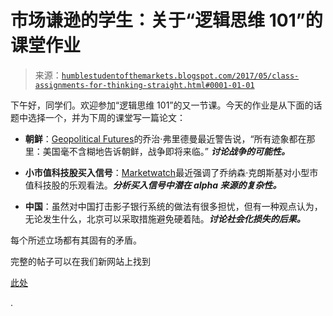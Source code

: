 <!--yml

类别：未分类

日期：2024-05-18 02:53:02

-->

# 市场谦逊的学生：关于“逻辑思维 101”的课堂作业

> 来源：[`humblestudentofthemarkets.blogspot.com/2017/05/class-assignments-for-thinking-straight.html#0001-01-01`](https://humblestudentofthemarkets.blogspot.com/2017/05/class-assignments-for-thinking-straight.html#0001-01-01)

下午好，同学们。欢迎参加“逻辑思维 101”的又一节课。今天的作业是从下面的话题中选择一个，并为下周的课堂写一篇论文：

+   **朝鲜**：[Geopolitical Futures](https://geopoliticalfutures.com/north-korea-stares-abyss/)的乔治·弗里德曼最近警告说，“所有迹象都在那里：美国毫不含糊地告诉朝鲜，战争即将来临。” ***讨论战争的可能性。***

+   **小市值科技股买入信号**：[Marketwatch](http://www.marketwatch.com/story/these-tech-stocks-are-the-next-superstars-ready-for-a-breakout-2017-05-30)最近强调了乔纳森·克朗斯基对小型市值科技股的乐观看法。***分析买入信号中潜在 alpha 来源的复杂性。***

+   **中国**：虽然对中国打击影子银行系统的做法有很多担忧，但有一种观点认为，无论发生什么，北京可以采取措施避免硬着陆。***讨论社会化损失的后果。***

每个所述立场都有其固有的矛盾。

完整的帖子可以在我们新网站上找到

[此处](https://humblestudentofthemarkets.com/2017/05/30/thinking-straight-101/)

.
